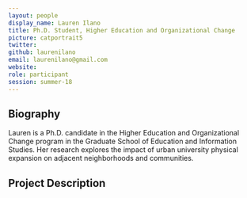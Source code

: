 ```yaml
---
layout: people
display_name: Lauren Ilano
title: Ph.D. Student, Higher Education and Organizational Change
picture: catportrait5
twitter:  
github: laurenilano
email: laurenilano@gmail.com
website: 
role: participant
session: summer-18
---
```

## Biography
Lauren is a Ph.D. candidate in the Higher Education and Organizational Change program in the Graduate School of Education and Information Studies. Her research explores the impact of urban university physical expansion on adjacent neighborhoods and communities. 

## Project Description
